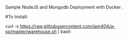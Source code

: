 
Sample NodeJS and Mongodb Deployment with Docker .

#To Install:

curl -s https://raw.githubusercontent.com/iam404/a-sp/master/warehouse.sh | bash
